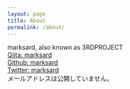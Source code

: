 ```yaml
---
layout: page
title: About
permalink: /about/
---
```


marksard, also known as 3RDPROJECT  
[Qiita: marksard](https://qiita.com/marksard)  
[Github: marksard](https://github.com/marksard)  
[Twitter: marksard](https://twitter.com/marksard)  
メールアドレスは公開していません。  